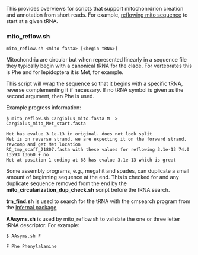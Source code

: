 This provides overviews for scripts that support mitochonrdrion creation and annotation from short reads. For example, [reflowing mito sequence](#mito_reflowsh) to start at a given tRNA.

### mito_reflow.sh

```mito_reflow.sh <mito fasta> [<begin tRNA>]```

Mitochondria are circular but when represented linearly in a sequence file they typically begin with a canonical tRNA for the clade.
For vertebrates this is Phe and for lepidoptera it is Met, for example.

This script will wrap the sequence so that it begins with a specific tRNA, reverse complementing it if necessary.
If no tRNA symbol is given as the second argument, then Phe is used.

Example progress information:
```
$ mito_reflow.sh Cargiolus_mito.fasta M  > Cargiolus_mito_Met_start.fasta

Met has evalue 3.1e-13 in original. does not look split
Met is on reverse strand, we are expecting it on the forward strand. revcomp and get Met location
RC_tmp_scaff_21807.fasta with these values for reflowing 3.1e-13 74.0 13593 13660 + no
Met at position 1 ending at 68 has evalue 3.1e-13 which is great
```

Some assembly programs, e.g., megahit and spades, can duplicate a small amount of beginning sequence at the end.
This is checked for and any duplicate sequence removed from the end by the **mito_circularization_dup_check.sh** script before the tRNA search.

**trn_find.sh** is used to search for the tRNA with the cmsearch program from the [Infernal package](http://eddylab.org/infernal/)

**AAsyms.sh** is used by mito_reflow.sh to validate the one or three letter tRNA descriptor. For example:
```
$ AAsyms.sh F

F Phe Phenylalanine
```
